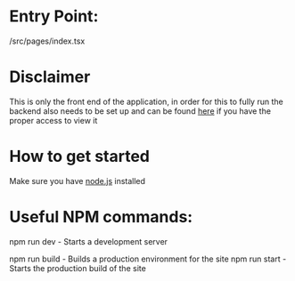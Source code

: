 # Entry Point:
/src/pages/index.tsx


# Disclaimer
This is only the front end of the application, in order for this to fully run the backend also needs to be set up and can be found [here](https://github.com/Zanexius/4050-API) if you have the proper access to view it 

# How to get started
Make sure you have [node.js](https://nodejs.org/en/) installed




# Useful NPM commands:

npm run dev - Starts a development server

npm run build - Builds a production environment for the site
npm run start - Starts the production build of the site

